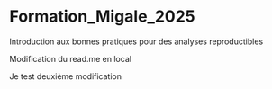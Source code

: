 # Formation_Migale_2025
Introduction aux bonnes pratiques pour des analyses reproductibles

Modification du read.me en local

Je test deuxième modification
